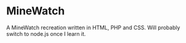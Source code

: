 # MineWatch
A MineWatch recreation written in HTML, PHP and CSS. Will probably switch to node.js once I learn it.
